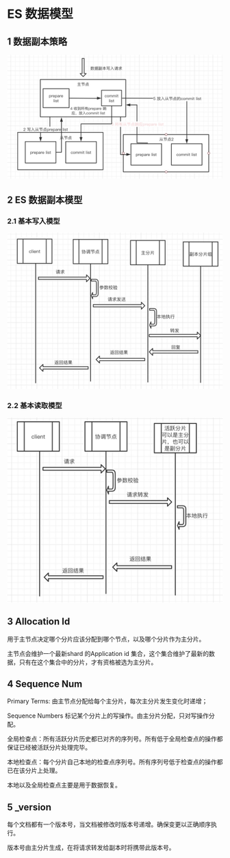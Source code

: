 # ES 数据模型

## 1 数据副本策略

![&#x6570;&#x636E;&#x526F;&#x672C;&#x7B56;&#x7565;](../../.gitbook/assets/image%20%2812%29.png)

## 2 ES 数据副本模型

### 2.1 基本写入模型

![](../../.gitbook/assets/image%20%2822%29.png)

### 2.2 基本读取模型

![](../../.gitbook/assets/image%20%2815%29.png)

## 3 Allocation Id

用于主节点决定哪个分片应该分配到哪个节点，以及哪个分片作为主分片。

主节点会维护一个最新shard 的Application id 集合，这个集合维护了最新的数据，只有在这个集合中的分片，才有资格被选为主分片。

## 4 Sequence Num

Primary Terms: 由主节点分配给每个主分片，每次主分片发生变化时递增；

Sequence Numbers 标记某个分片上的写操作。由主分片分配，只对写操作分配。

全局检查点：所有活跃分片历史都已对齐的序列号。所有低于全局检查点的操作都保证已经被活跃分片处理完毕。

本地检查点：每个分片自己本地的检查点序列号。所有序列号低于检查点的操作都已在该分片上处理。



本地以及全局检查点主要是用于数据恢复。

## 5 \_version

每个文档都有一个版本号，当文档被修改时版本号递增。确保变更以正确顺序执行。

版本号由主分片生成，在将请求转发给副本时将携带此版本号。

